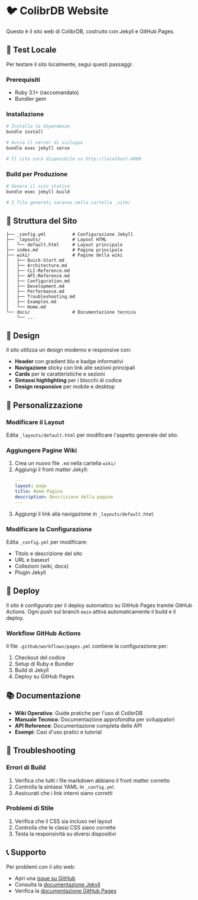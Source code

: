 # 🐦 ColibrDB Website

Questo è il sito web di ColibrDB, costruito con Jekyll e GitHub Pages.

## 🚀 Test Locale

Per testare il sito localmente, segui questi passaggi:

### Prerequisiti
- Ruby 3.1+ (raccomandato)
- Bundler gem

### Installazione
```bash
# Installa le dipendenze
bundle install

# Avvia il server di sviluppo
bundle exec jekyll serve

# Il sito sarà disponibile su http://localhost:4000
```

### Build per Produzione
```bash
# Genera il sito statico
bundle exec jekyll build

# I file generati saranno nella cartella _site/
```

## 📁 Struttura del Sito

```
├── _config.yml          # Configurazione Jekyll
├── _layouts/            # Layout HTML
│   └── default.html     # Layout principale
├── index.md             # Pagina principale
├── wiki/                # Pagine della wiki
│   ├── Quick-Start.md
│   ├── Architecture.md
│   ├── CLI-Reference.md
│   ├── API-Reference.md
│   ├── Configuration.md
│   ├── Development.md
│   ├── Performance.md
│   ├── Troubleshooting.md
│   ├── Examples.md
│   └── Home.md
└── docs/                # Documentazione tecnica
    └── ...
```

## 🎨 Design

Il sito utilizza un design moderno e responsive con:
- **Header** con gradient blu e badge informativi
- **Navigazione** sticky con link alle sezioni principali
- **Cards** per le caratteristiche e sezioni
- **Sintassi highlighting** per i blocchi di codice
- **Design responsive** per mobile e desktop

## 🔧 Personalizzazione

### Modificare il Layout
Edita `_layouts/default.html` per modificare l'aspetto generale del sito.

### Aggiungere Pagine Wiki
1. Crea un nuovo file `.md` nella cartella `wiki/`
2. Aggiungi il front matter Jekyll:
   ```yaml
   ---
   layout: page
   title: Nome Pagina
   description: Descrizione della pagina
   ---
   ```
3. Aggiungi il link alla navigazione in `_layouts/default.html`

### Modificare la Configurazione
Edita `_config.yml` per modificare:
- Titolo e descrizione del sito
- URL e baseurl
- Collezioni (wiki, docs)
- Plugin Jekyll

## 🚀 Deploy

Il sito è configurato per il deploy automatico su GitHub Pages tramite GitHub Actions. Ogni push sul branch `main` attiva automaticamente il build e il deploy.

### Workflow GitHub Actions
Il file `.github/workflows/pages.yml` contiene la configurazione per:
1. Checkout del codice
2. Setup di Ruby e Bundler
3. Build di Jekyll
4. Deploy su GitHub Pages

## 📚 Documentazione

- **Wiki Operativa**: Guide pratiche per l'uso di ColibrDB
- **Manuale Tecnico**: Documentazione approfondita per sviluppatori
- **API Reference**: Documentazione completa delle API
- **Esempi**: Casi d'uso pratici e tutorial

## 🐛 Troubleshooting

### Errori di Build
1. Verifica che tutti i file markdown abbiano il front matter corretto
2. Controlla la sintassi YAML in `_config.yml`
3. Assicurati che i link interni siano corretti

### Problemi di Stile
1. Verifica che il CSS sia incluso nel layout
2. Controlla che le classi CSS siano corrette
3. Testa la responsività su diversi dispositivi

## 📞 Supporto

Per problemi con il sito web:
- Apri una [issue su GitHub](https://github.com/gpicchiarelli/Colibr-DB/issues)
- Consulta la [documentazione Jekyll](https://jekyllrb.com/docs/)
- Verifica la [documentazione GitHub Pages](https://docs.github.com/en/pages)
